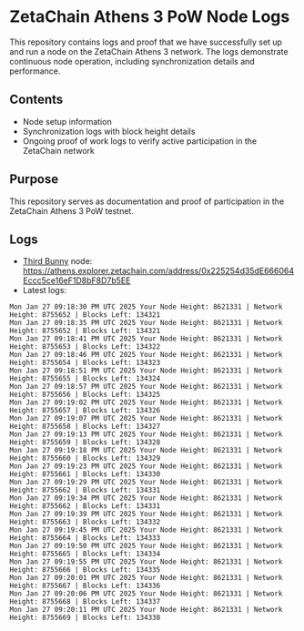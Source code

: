 # ZetaChain Athens 3 PoW Node Logs
This repository contains logs and proof that we have successfully set up and run a node on the ZetaChain Athens 3 network. The logs demonstrate continuous node operation, including synchronization details and performance.

## Contents
- Node setup information
- Synchronization logs with block height details
- Ongoing proof of work logs to verify active participation in the ZetaChain network

## Purpose
This repository serves as documentation and proof of participation in the ZetaChain Athens 3 PoW testnet.

## Logs

- [Third Bunny](https://thirdbunny.xyz/) node: https://athens.explorer.zetachain.com/address/0x225254d35dE666064Eccc5ce16eF1D8bF8D7b5EE
- Latest logs:
```
Mon Jan 27 09:18:30 PM UTC 2025 Your Node Height: 8621331 | Network Height: 8755652 | Blocks Left: 134321
Mon Jan 27 09:18:35 PM UTC 2025 Your Node Height: 8621331 | Network Height: 8755652 | Blocks Left: 134321
Mon Jan 27 09:18:41 PM UTC 2025 Your Node Height: 8621331 | Network Height: 8755653 | Blocks Left: 134322
Mon Jan 27 09:18:46 PM UTC 2025 Your Node Height: 8621331 | Network Height: 8755654 | Blocks Left: 134323
Mon Jan 27 09:18:51 PM UTC 2025 Your Node Height: 8621331 | Network Height: 8755655 | Blocks Left: 134324
Mon Jan 27 09:18:57 PM UTC 2025 Your Node Height: 8621331 | Network Height: 8755656 | Blocks Left: 134325
Mon Jan 27 09:19:02 PM UTC 2025 Your Node Height: 8621331 | Network Height: 8755657 | Blocks Left: 134326
Mon Jan 27 09:19:07 PM UTC 2025 Your Node Height: 8621331 | Network Height: 8755658 | Blocks Left: 134327
Mon Jan 27 09:19:13 PM UTC 2025 Your Node Height: 8621331 | Network Height: 8755659 | Blocks Left: 134328
Mon Jan 27 09:19:18 PM UTC 2025 Your Node Height: 8621331 | Network Height: 8755660 | Blocks Left: 134329
Mon Jan 27 09:19:23 PM UTC 2025 Your Node Height: 8621331 | Network Height: 8755661 | Blocks Left: 134330
Mon Jan 27 09:19:29 PM UTC 2025 Your Node Height: 8621331 | Network Height: 8755662 | Blocks Left: 134331
Mon Jan 27 09:19:34 PM UTC 2025 Your Node Height: 8621331 | Network Height: 8755662 | Blocks Left: 134331
Mon Jan 27 09:19:39 PM UTC 2025 Your Node Height: 8621331 | Network Height: 8755663 | Blocks Left: 134332
Mon Jan 27 09:19:45 PM UTC 2025 Your Node Height: 8621331 | Network Height: 8755664 | Blocks Left: 134333
Mon Jan 27 09:19:50 PM UTC 2025 Your Node Height: 8621331 | Network Height: 8755665 | Blocks Left: 134334
Mon Jan 27 09:19:55 PM UTC 2025 Your Node Height: 8621331 | Network Height: 8755666 | Blocks Left: 134335
Mon Jan 27 09:20:01 PM UTC 2025 Your Node Height: 8621331 | Network Height: 8755667 | Blocks Left: 134336
Mon Jan 27 09:20:06 PM UTC 2025 Your Node Height: 8621331 | Network Height: 8755668 | Blocks Left: 134337
Mon Jan 27 09:20:11 PM UTC 2025 Your Node Height: 8621331 | Network Height: 8755669 | Blocks Left: 134338
```

